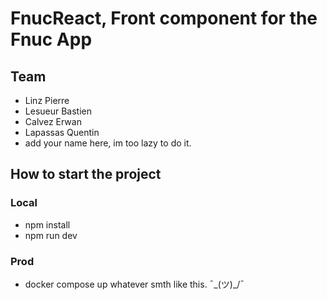 # FnucReact, Front component for the Fnuc App

## Team

-   Linz Pierre
-   Lesueur Bastien
-   Calvez Erwan
-   Lapassas Quentin
-   add your name here, im too lazy to do it.

## How to start the project

### Local

-   npm install
-   npm run dev

### Prod

-   docker compose up whatever smth like this. ¯\_(ツ)\_/¯
